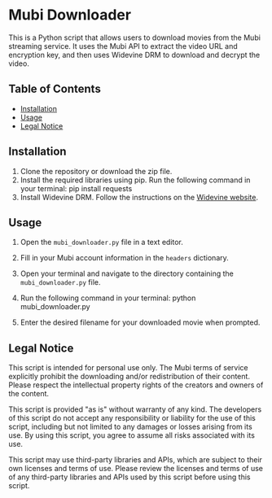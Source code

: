 # Mubi Downloader

This is a Python script that allows users to download movies from the Mubi streaming service. It uses the Mubi API to extract the video URL and encryption key, and then uses Widevine DRM to download and decrypt the video.

## Table of Contents
- [Installation](#installation)
- [Usage](#usage)
- [Legal Notice](#legal-notice)

## Installation
1. Clone the repository or download the zip file.
2. Install the required libraries using pip. Run the following command in your terminal:
pip install requests
3. Install Widevine DRM. Follow the instructions on the [Widevine website](https://www.widevine.com/).

## Usage
1. Open the `mubi_downloader.py` file in a text editor.
2. Fill in your Mubi account information in the `headers` dictionary.
3. Open your terminal and navigate to the directory containing the `mubi_downloader.py` file.
4. Run the following command in your terminal:
python mubi_downloader.py

5. Enter the desired filename for your downloaded movie when prompted.

## Legal Notice
This script is intended for personal use only. The Mubi terms of service explicitly prohibit the downloading and/or redistribution of their content. Please respect the intellectual property rights of the creators and owners of the content.

This script is provided "as is" without warranty of any kind. The developers of this script do not accept any responsibility or liability for the use of this script, including but not limited to any damages or losses arising from its use. By using this script, you agree to assume all risks associated with its use.

This script may use third-party libraries and APIs, which are subject to their own licenses and terms of use. Please review the licenses and terms of use of any third-party libraries and APIs used by this script before using this script.

